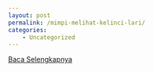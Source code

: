 ```yaml
---
layout: post
permalink: /mimpi-melihat-kelinci-lari/
categories:
    - Uncategorized
---
```


[Baca Selengkapnya](/07)